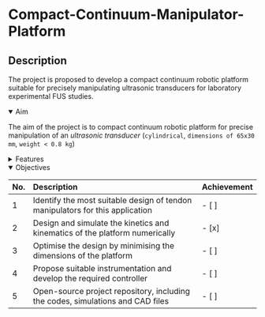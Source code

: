 # Compact-Continuum-Manipulator-Platform
## Description
The project is proposed to develop a compact continuum robotic platform suitable for precisely manipulating ultrasonic transducers for laboratory experimental FUS studies. 

<details open>
<summary>Aim</summary>

The aim of the project is to compact continuum robotic platform for precise manipulation of an *ultrasonic transducer* (`cylindrical`, `dimensions of 65x30 mm`, `weight < 0.8 kg`)

</details>


<details closed>
<summary>Features</summary>

The features of the compact continuum manipulator platform are as follow:   
`compact`, `versatile`, `cost-effective`, `programmable`, `open-source`, `6-DOF`

</details>

<details open>
<summary>Objectives</summary>

|No.|Description|Achievement|
|:--|:--|:--|
|1|Identify the most suitable design of tendon manipulators for this application|- [ ]|
|2|Design and simulate the kinetics and kinematics of the platform numerically|- [x]|
|3|Optimise the design by minimising the dimensions of the platform|- [ ]|
|4|Propose suitable instrumentation and develop the required controller|- [ ]|
|5|Open-source project repository, including the codes, simulations and CAD files|- [ ]|

</details>
